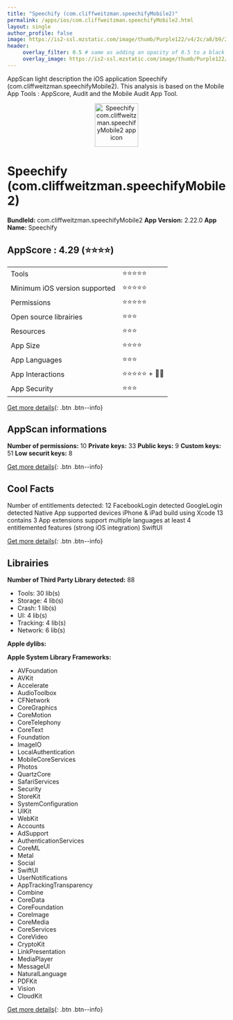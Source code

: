```yaml
---
title: "Speechify (com.cliffweitzman.speechifyMobile2)"
permalink: /apps/ios/com.cliffweitzman.speechifyMobile2.html
layout: single
author_profile: false
image: https://is2-ssl.mzstatic.com/image/thumb/Purple122/v4/2c/a8/b9/2ca8b9d0-1ac7-8474-3738-eee40d19a955/AppIcon-0-1x_U007emarketing-0-7-0-85-220.png/512x512bb.jpg
header: 
     overlay_filter: 0.5 # same as adding an opacity of 0.5 to a black background
     overlay_image: https://is2-ssl.mzstatic.com/image/thumb/Purple122/v4/2c/a8/b9/2ca8b9d0-1ac7-8474-3738-eee40d19a955/AppIcon-0-1x_U007emarketing-0-7-0-85-220.png/512x512bb.jpg
---
```

AppScan light description the iOS application Speechify (com.cliffweitzman.speechifyMobile2). This analysis is based on the Mobile App Tools : AppScore, Audit and the Mobile Audit App Tool.

  
  
<div style="text-align: center;"><img src="https://is2-ssl.mzstatic.com/image/thumb/Purple122/v4/2c/a8/b9/2ca8b9d0-1ac7-8474-3738-eee40d19a955/AppIcon-0-1x_U007emarketing-0-7-0-85-220.png/512x512bb.jpg" width="100" height="100" alt="Speechify com.cliffweitzman.speechifyMobile2 app icon"></div>  
  
# Speechify (com.cliffweitzman.speechifyMobile2)

**BundleId:** com.cliffweitzman.speechifyMobile2
**App Version:** 2.22.0
**App Name:** Speechify


## AppScore : 4.29 (⭐️⭐️⭐️⭐️) 

<table>
<tr><td> Tools </td><td> ⭐️⭐️⭐️⭐️⭐️ </td></tr>
<tr><td> Minimum iOS version supported </td><td> ⭐️⭐️⭐️⭐️⭐️ </td></tr>
<tr><td> Permissions </td><td> ⭐️⭐️⭐️⭐️⭐️ </td></tr>
<tr><td> Open source librairies </td><td> ⭐️⭐️⭐️ </td></tr>
<tr><td> Resources </td><td> ⭐️⭐️⭐️ </td></tr>
<tr><td> App Size </td><td> ⭐️⭐️⭐️⭐️ </td></tr>
<tr><td> App Languages </td><td> ⭐️⭐️⭐️ </td></tr>
<tr><td> App Interactions </td><td> ⭐️⭐️⭐️⭐️⭐️ + 🌟🌟 </td></tr>
<tr><td> App Security </td><td> ⭐️⭐️⭐️ </td></tr>
</table>

[Get more details](/pricing.html){: .btn .btn--info}  
  
## AppScan informations 

**Number of permissions:** 10
**Private keys:** 33
**Public keys:** 9
**Custom keys:** 51
**Low securit keys:** 8
  
[Get more details](/pricing.html){: .btn .btn--info}

## Cool Facts

Number of entitlements detected: 12
FacebookLogin detected
GoogleLogin detected
Native App
supported devices iPhone & iPad
build using Xcode 13
contains 3 App extensions
support multiple languages
at least 4 entitlemented features (strong iOS integration)
SwiftUI
  
[Get more details](/pricing.html){: .btn .btn--info}

## Librairies 
**Number of Third Party Library detected:** 88
- Tools: 30 lib(s)
- Storage: 4 lib(s)
- Crash: 1 lib(s)
- UI: 4 lib(s)
- Tracking: 4 lib(s)
- Network: 6 lib(s)

**Apple dylibs:**


**Apple System Library Frameworks:**
- AVFoundation
- AVKit
- Accelerate
- AudioToolbox
- CFNetwork
- CoreGraphics
- CoreMotion
- CoreTelephony
- CoreText
- Foundation
- ImageIO
- LocalAuthentication
- MobileCoreServices
- Photos
- QuartzCore
- SafariServices
- Security
- StoreKit
- SystemConfiguration
- UIKit
- WebKit
- Accounts
- AdSupport
- AuthenticationServices
- CoreML
- Metal
- Social
- SwiftUI
- UserNotifications
- AppTrackingTransparency
- Combine
- CoreData
- CoreFoundation
- CoreImage
- CoreMedia
- CoreServices
- CoreVideo
- CryptoKit
- LinkPresentation
- MediaPlayer
- MessageUI
- NaturalLanguage
- PDFKit
- Vision
- CloudKit


  
[Get more details](/pricing.html){: .btn .btn--info}

